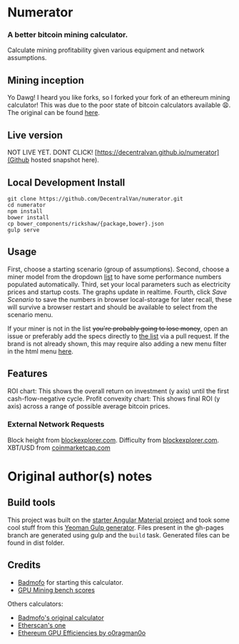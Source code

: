 # Numerator
### A better bitcoin mining calculator.
Calculate mining profitability given various equipment and network assumptions.

## Mining inception
Yo Dawg! I heard you like forks, so I forked your fork of an ethereum mining calculator! This was due to the poor state of bitcoin calculators available :weary:.
The original can be found [here](https://github.com/anthonygraignic/ethereum-mining-calculator).

## Live version
NOT LIVE YET. DONT CLICK!
[https://decentralvan.github.io/numerator](Github hosted snapshot here).

## Local Development Install
```
git clone https://github.com/DecentralVan/numerator.git
cd numerator
npm install
bower install
cp bower_components/rickshaw/{package,bower}.json
gulp serve
```

## Usage
First, choose a starting scenario (group of assumptions).
Second, choose a miner model from the dropdown [list](app/assets/json/asics.json) to have some performance numbers populated automatically.
Third, set your local parameters such as electricity prices and startup costs. The graphs update in realtime.
Fourth, click _Save Scenario_ to save the numbers in browser local-storage for later recall, these will survive a browser restart and should be available to select from the scenario menu.

If your miner is not in the list ~~you're probably going to lose money~~, open an issue or preferably add the specs directly to [the list](https://github.com/DecentralVan/numerator/blob/bitcoin/src/assets/json/asics.json) via a pull request. If the brand is not already shown, this may require also adding a new menu filter in the html menu [here](https://github.com/DecentralVan/numerator/blob/bitcoin/src/index.html).

## Features

ROI chart: This shows the overall return on investment (y axis) until the first cash-flow-negative cycle.
Profit convexity chart: This shows final ROI (y axis) across a range of possible average bitcoin prices.

### External Network Requests
Block height from [blockexplorer.com](https://blockexplorer.com/api/status?q=getBlockCount).
Difficulty from [blockexplorer.com](https://blockexplorer.com/api/status?q=getDifficulty).
XBT/USD from [coinmarketcap.com](https://coinmarketcap-nexuist.rhcloud.com/api/btc)

# Original author(s) notes

## Build tools
This project was built on the [starter Angular Material project](https://github.com/angular/material-start) and took some cool stuff from this [Yeoman Gulp generator](https://github.com/Swiip/generator-gulp-angular).
Files present in the gh-pages branch are generated using gulp and the ``build`` task. Generated files can be found in dist folder.

## Credits
* [Badmofo](https://github.com/badmofo/ethereum-mining-calculator) for starting this calculator.
* [GPU Mining bench scores](http://forum.ethereum.org/discussion/2134/gpu-mining-is-out-come-and-let-us-know-of-your-bench-scores)

Others calculators:

* [Badmofo's original calculator](http://badmofo.github.io/ethereum-mining-calculator/)
* [Etherscan's one](http://etherscan.io/ether-mining-calculator)
* [Ethereum GPU Efficiencies by o0ragman0o](https://docs.google.com/spreadsheets/d/1s5SaThZ5eOSAiVMpmuIjz-_YjIlcxttAzKuWKAbczds/edit#gid=0)
